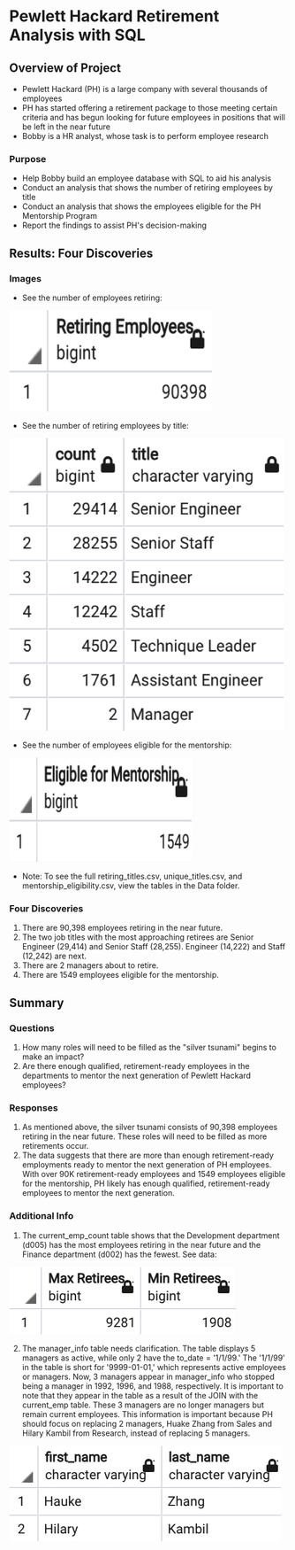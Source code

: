 # Pewlett Hackard Retirement Analysis with SQL 

## Overview of Project

* Pewlett Hackard (PH) is a large company with several thousands of employees
* PH has started offering a retirement package to those meeting certain criteria and has begun looking for future employees in positions that will be left in the near future 
* Bobby is a HR analyst, whose task is to perform employee research

### Purpose

* Help Bobby build an employee database with SQL to aid his analysis
* Conduct an analysis that shows the number of retiring employees by title
* Conduct an analysis that shows the employees eligible for the PH Mentorship Program 
* Report the findings to assist PH's decision-making 

## Results: Four Discoveries

### Images

* See the number of employees retiring:

![retiring_emp](Images/retiring_emp.png)
* See the number of retiring employees by title:

![retiring_titles](Images/retiring_titles.png)
* See the number of employees eligible for the mentorship:

![mentorship_elibility](Images/mentorship_eligibility.png)
* Note: To see the full retiring_titles.csv, unique_titles.csv, and mentorship_eligibility.csv, view the tables in the Data folder.

### Four Discoveries

1. There are 90,398 employees retiring in the near future.
2. The two job titles with the most approaching retirees are Senior Engineer (29,414) and Senior Staff (28,255). Engineer (14,222) and Staff (12,242) are next. 
3. There are 2 managers about to retire. 
4. There are 1549 employees eligible for the mentorship. 

## Summary

### Questions

1. How many roles will need to be filled as the "silver tsunami" begins to make an impact?
2. Are there enough qualified, retirement-ready employees in the departments to mentor the next generation of Pewlett Hackard employees?

### Responses

1. As mentioned above, the silver tsunami consists of 90,398 employees retiring in the near future. These roles will need to be filled as more retirements occur.
2. The data suggests that there are more than enough retirement-ready employments ready to mentor the next generation of PH employees. With over 90K retirement-ready employees and 1549 employees eligible for the mentorship, PH likely has enough qualified, retirement-ready employees to mentor the next generation. 

### Additional Info 

1. The current_emp_count table shows that the Development department (d005) has the most employees retiring in the near future and the Finance department (d002) has the fewest. See data:

![emp_count_max_min](Images/emp_count_max_min.png)

2. The manager_info table needs clarification. The table displays 5 managers as active, while only 2 have the to_date = '1/1/99.' The '1/1/99' in the table is short for '9999-01-01,' which represents active employees or managers. Now, 3 managers appear in manager_info who stopped being a manager in 1992, 1996, and 1988, respectively. It is important to note that they appear in the table as a result of the JOIN with the current_emp table. These 3 managers are no longer managers but remain current employees. This information is important because PH should focus on replacing 2 managers, Huake Zhang from Sales and Hilary Kambil from Research, instead of replacing 5 managers. 

![retiring_managers](Images/retiring_managers.png)